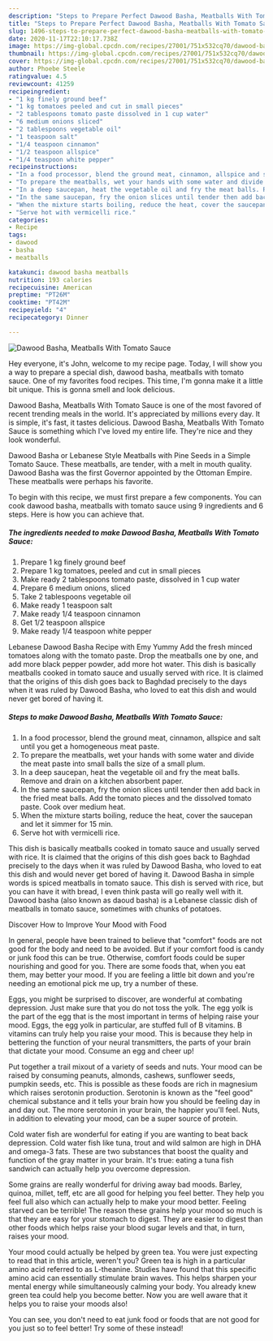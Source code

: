 ```yaml
---
description: "Steps to Prepare Perfect Dawood Basha, Meatballs With Tomato Sauce"
title: "Steps to Prepare Perfect Dawood Basha, Meatballs With Tomato Sauce"
slug: 1496-steps-to-prepare-perfect-dawood-basha-meatballs-with-tomato-sauce
date: 2020-11-17T22:10:17.738Z
image: https://img-global.cpcdn.com/recipes/27001/751x532cq70/dawood-basha-meatballs-with-tomato-sauce-recipe-main-photo.jpg
thumbnail: https://img-global.cpcdn.com/recipes/27001/751x532cq70/dawood-basha-meatballs-with-tomato-sauce-recipe-main-photo.jpg
cover: https://img-global.cpcdn.com/recipes/27001/751x532cq70/dawood-basha-meatballs-with-tomato-sauce-recipe-main-photo.jpg
author: Phoebe Steele
ratingvalue: 4.5
reviewcount: 41259
recipeingredient:
- "1 kg finely ground beef"
- "1 kg tomatoes peeled and cut in small pieces"
- "2 tablespoons tomato paste dissolved in 1 cup water"
- "6 medium onions sliced"
- "2 tablespoons vegetable oil"
- "1 teaspoon salt"
- "1/4 teaspoon cinnamon"
- "1/2 teaspoon allspice"
- "1/4 teaspoon white pepper"
recipeinstructions:
- "In a food processor, blend the ground meat, cinnamon, allspice and salt until you get a homogeneous meat paste."
- "To prepare the meatballs, wet your hands with some water and divide the meat paste into small balls the size of a small plum."
- "In a deep saucepan, heat the vegetable oil and fry the meat balls. Remove and drain on a kitchen absorbent paper."
- "In the same saucepan, fry the onion slices until tender then add back in the fried meat balls. Add the tomato pieces and the dissolved tomato paste. Cook over medium heat."
- "When the mixture starts boiling, reduce the heat, cover the saucepan and let it simmer for 15 min."
- "Serve hot with vermicelli rice."
categories:
- Recipe
tags:
- dawood
- basha
- meatballs

katakunci: dawood basha meatballs 
nutrition: 193 calories
recipecuisine: American
preptime: "PT26M"
cooktime: "PT42M"
recipeyield: "4"
recipecategory: Dinner

---
```



![Dawood Basha, Meatballs With Tomato Sauce](https://img-global.cpcdn.com/recipes/27001/751x532cq70/dawood-basha-meatballs-with-tomato-sauce-recipe-main-photo.jpg)

Hey everyone, it's John, welcome to my recipe page. Today, I will show you a way to prepare a special dish, dawood basha, meatballs with tomato sauce. One of my favorites food recipes. This time, I'm gonna make it a little bit unique. This is gonna smell and look delicious.

Dawood Basha, Meatballs With Tomato Sauce is one of the most favored of recent trending meals in the world. It's appreciated by millions every day. It is simple, it's fast, it tastes delicious. Dawood Basha, Meatballs With Tomato Sauce is something which I've loved my entire life. They're nice and they look wonderful.

Dawood Basha or Lebanese Style Meatballs with Pine Seeds in a Simple Tomato Sauce. These meatballs, are tender, with a melt in mouth quality. Dawood Basha was the first Governor appointed by the Ottoman Empire. These meatballs were perhaps his favorite.


To begin with this recipe, we must first prepare a few components. You can cook dawood basha, meatballs with tomato sauce using 9 ingredients and 6 steps. Here is how you can achieve that.

<!--inarticleads1-->

##### The ingredients needed to make Dawood Basha, Meatballs With Tomato Sauce:

1. Prepare 1 kg finely ground beef
1. Prepare 1 kg tomatoes, peeled and cut in small pieces
1. Make ready 2 tablespoons tomato paste, dissolved in 1 cup water
1. Prepare 6 medium onions, sliced
1. Take 2 tablespoons vegetable oil
1. Make ready 1 teaspoon salt
1. Make ready 1/4 teaspoon cinnamon
1. Get 1/2 teaspoon allspice
1. Make ready 1/4 teaspoon white pepper


Lebanese Dawood Basha Recipe with Emy Yummy Add the fresh minced tomatoes along with the tomato paste. Drop the meatballs one by one, and add more black pepper powder, add more hot water. This dish is basically meatballs cooked in tomato sauce and usually served with rice. It is claimed that the origins of this dish goes back to Baghdad precisely to the days when it was ruled by Dawood Basha, who loved to eat this dish and would never get bored of having it. 

<!--inarticleads2-->

##### Steps to make Dawood Basha, Meatballs With Tomato Sauce:

1. In a food processor, blend the ground meat, cinnamon, allspice and salt until you get a homogeneous meat paste.
1. To prepare the meatballs, wet your hands with some water and divide the meat paste into small balls the size of a small plum.
1. In a deep saucepan, heat the vegetable oil and fry the meat balls. Remove and drain on a kitchen absorbent paper.
1. In the same saucepan, fry the onion slices until tender then add back in the fried meat balls. Add the tomato pieces and the dissolved tomato paste. Cook over medium heat.
1. When the mixture starts boiling, reduce the heat, cover the saucepan and let it simmer for 15 min.
1. Serve hot with vermicelli rice.


This dish is basically meatballs cooked in tomato sauce and usually served with rice. It is claimed that the origins of this dish goes back to Baghdad precisely to the days when it was ruled by Dawood Basha, who loved to eat this dish and would never get bored of having it. Dawood Basha in simple words is spiced meatballs in tomato sauce. This dish is served with rice, but you can have it with bread, I even think pasta will go really well with it. Dawood basha (also known as daoud basha) is a Lebanese classic dish of meatballs in tomato sauce, sometimes with chunks of potatoes. 

Discover How to Improve Your Mood with Food


In general, people have been trained to believe that "comfort" foods are not good for the body and need to be avoided. But if your comfort food is candy or junk food this can be true. Otherwise, comfort foods could be super nourishing and good for you. There are some foods that, when you eat them, may better your mood. If you are feeling a little bit down and you're needing an emotional pick me up, try a number of these.

Eggs, you might be surprised to discover, are wonderful at combating depression. Just make sure that you do not toss the yolk. The egg yolk is the part of the egg that is the most important in terms of helping raise your mood. Eggs, the egg yolk in particular, are stuffed full of B vitamins. B vitamins can truly help you raise your mood. This is because they help in bettering the function of your neural transmitters, the parts of your brain that dictate your mood. Consume an egg and cheer up!

Put together a trail mixout of a variety of seeds and nuts. Your mood can be raised by consuming peanuts, almonds, cashews, sunflower seeds, pumpkin seeds, etc. This is possible as these foods are rich in magnesium which raises serotonin production. Serotonin is known as the "feel good" chemical substance and it tells your brain how you should be feeling day in and day out. The more serotonin in your brain, the happier you'll feel. Nuts, in addition to elevating your mood, can be a super source of protein.

Cold water fish are wonderful for eating if you are wanting to beat back depression. Cold water fish like tuna, trout and wild salmon are high in DHA and omega-3 fats. These are two substances that boost the quality and function of the gray matter in your brain. It's true: eating a tuna fish sandwich can actually help you overcome depression. 

Some grains are really wonderful for driving away bad moods. Barley, quinoa, millet, teff, etc are all good for helping you feel better. They help you feel full also which can actually help to make your mood better. Feeling starved can be terrible! The reason these grains help your mood so much is that they are easy for your stomach to digest. They are easier to digest than other foods which helps raise your blood sugar levels and that, in turn, raises your mood.

Your mood could actually be helped by green tea. You were just expecting to read that in this article, weren't you? Green tea is high in a particular amino acid referred to as L-theanine. Studies have found that this specific amino acid can essentially stimulate brain waves. This helps sharpen your mental energy while simultaneously calming your body. You already knew green tea could help you become better. Now you are well aware that it helps you to raise your moods also!

You can see, you don't need to eat junk food or foods that are not good for you just so to feel better! Try some of these instead!

